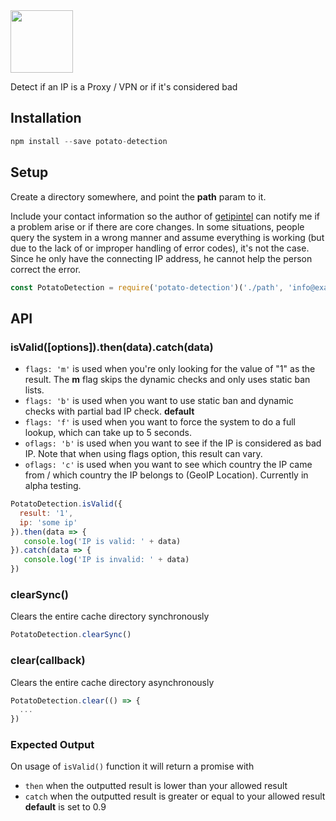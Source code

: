 <img width="100" src="https://raw.githubusercontent.com/feross/standard/master/sticker.png" />

Detect if an IP is a Proxy / VPN or if it's considered bad

## Installation ##
```javascript
npm install --save potato-detection
```
## Setup ##
Create a directory somewhere, and point the **path** param to it.

Include your contact information so the author of [getipintel](http://getipintel.net) can notify me if a problem arise or if there are core changes. In some situations, people query the system in a wrong manner and assume everything is working (but due to the lack of or improper handling of error codes), it's not the case. Since he only have the connecting IP address, he cannot help the person correct the error.

```javascript
const PotatoDetection = require('potato-detection')('./path', 'info@example.com')
```
## API ##

### isValid([options]).then(data).catch(data) ###
* ```flags: 'm'``` is used when you're only looking for the value of "1" as the result. The **m** flag skips the dynamic checks and only uses static ban lists.
* ```flags: 'b'``` is used when you want to use static ban and dynamic checks with partial bad IP check. **default**
* ```flags: 'f'``` is used when you want to force the system to do a full lookup, which can take up to 5 seconds.
* ```oflags: 'b'``` is used when you want to see if the IP is considered as bad IP. Note that when using flags option, this result can vary.
* ```oflags: 'c'``` is used when you want to see which country the IP came from / which country the IP belongs to (GeoIP Location). Currently in alpha testing.

```javascript
PotatoDetection.isValid({
  result: '1',
  ip: 'some ip'
}).then(data => {
   console.log('IP is valid: ' + data)
}).catch(data => {
   console.log('IP is invalid: ' + data)
})
```

### clearSync() ###
Clears the entire cache directory synchronously

```javascript
PotatoDetection.clearSync()
```

### clear(callback) ###
Clears the entire cache directory asynchronously

```javascript
PotatoDetection.clear(() => {
  ...
})
```

### Expected Output ###
On usage of ```isValid()``` function it will return a promise with
* ```then``` when the outputted result is lower than your allowed result
* ```catch``` when the outputted result is greater or equal to your allowed result
**default** is set to 0.9
